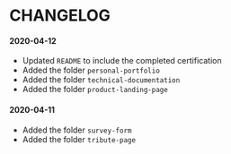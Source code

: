 # CHANGELOG

#### 2020-04-12
- Updated `README` to include the completed certification
- Added the folder `personal-portfolio`
- Added the folder `technical-documentation`
- Added the folder `product-landing-page`

#### 2020-04-11
- Added the folder `survey-form`
- Added the folder `tribute-page`